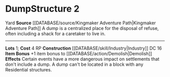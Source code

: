﻿---
cost: 4 RP
id: '13'
level: '2'
name: Dump
rarity: Common
rus_type_level: null
source: '[[DATABASE/source/Kingmaker Adventure Path|Kingmaker Adventure Path]]'
trait:
- '[[DATABASE/trait/Yard|Yard]]'
type: Kingdom Structure

---
# Dump<span class="item-type">Structure 2</span>

<span class="item-trait">Yard</span>
**Source** [[DATABASE/source/Kingmaker Adventure Path|Kingmaker Adventure Path]]
A dump is a centralized place for the disposal of refuse, often including a shack for a caretaker to live in.

---
**Lots** 1; **Cost** 4 RP
**Construction** [[DATABASE/skill/Industry|Industry]] DC 16
**Item Bonus** +1 item bonus to [[DATABASE/action/Demolish|Demolish]]
**Effects** Certain events have a more dangerous impact on settlements that don't include a dump. A dump can't be located in a block with any Residential structures.